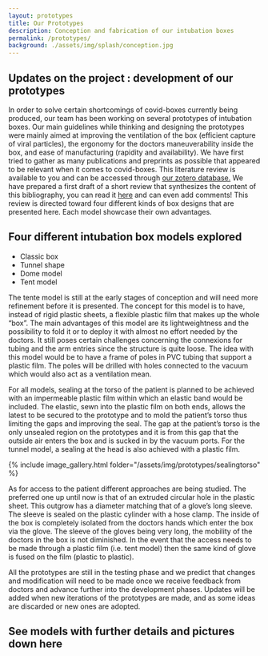 ```yaml
---
layout: prototypes
title: Our Prototypes
description: Conception and fabrication of our intubation boxes
permalink: /prototypes/
background: ./assets/img/splash/conception.jpg
---
```


## Updates on the project : development of our prototypes

In order to solve certain shortcomings of covid-boxes currently being produced, our team has been working on several prototypes of intubation boxes. Our main guidelines while thinking and designing the prototypes were mainly aimed at improving the ventilation of the box (efficient capture of viral particles), the ergonomy for the doctors maneuverability inside the box, and ease of manufacturing (rapidity and availability). We have first tried to gather as many publications and preprints as possible that appeared to be relevant when it comes to covid-boxes. This literature review is available to you and can be accessed through 
[our zotero database.](https://www.zotero.org/groups/2499567/aerosolbox-public/library)
We have prepared a first draft of a short review that synthesizes the content of this bibliography, you can read it [here](https://docs.google.com/document/d/1-aWn8YKI-uvnVGg00FcT8AjDxAxyuqD3D3u4QniGg_g/edit?usp=sharing) and can even add comments!
This review is directed toward four different kinds of box designs that are presented here. Each model showcase their own advantages.

## Four different intubation box models explored

* Classic box	
* Tunnel shape
* Dome model
* Tent model

The tente model is still at the early stages of conception and will need more refinement before it is presented. The concept for this model is to have, instead of rigid plastic sheets, a flexible plastic film that makes up the whole “box”. The main advantages of this model are its lightweightness and the possibility to fold it or to deploy it with almost no effort needed by the doctors. It still poses certain challenges concerning the connexions for tubing and the arm entries since the structure is quite loose. The idea with this model would be to have a frame of poles in PVC tubing that support a plastic film. The poles will be drilled with holes connected to the vacuum which would also act as a ventilation mean.

For all models, sealing at the torso of the patient is planned to be achieved with an impermeable plastic film within which an elastic band would be included. The elastic, sewn into the plastic film on both ends, allows the latest to be secured to the prototype and to mold the patient’s torso thus limiting the gaps and improving the seal. The gap at the patient’s torso is the only unsealed region on the prototypes and it is from this gap that the outside air enters the box and is sucked in by the vacuum ports. For the tunnel model, a sealing at the head is also achieved with a plastic film.

{% include image_gallery.html folder="/assets/img/prototypes/sealingtorso" %}

As for access to the patient different approaches are being studied. The preferred one up until now is that of an extruded circular hole in the plastic sheet. This outgrow has a diameter matching that of a glove’s long sleeve. The sleeve is sealed on the plastic cylinder with a hose clamp. The inside of the box is completely isolated from the doctors hands which enter the box via the glove. The sleeve of the gloves being very long, the mobility of the doctors in the box is not diminished. In the event that the access needs to be made through a plastic film (i.e. tent model) then the same kind of glove is fused on the film (plastic to plastic). 

All the prototypes are still in the testing phase and we predict that changes and modification will need to be made once we receive feedback from doctors and advance further into the development phases. Updates will be added when new iterations of the prototypes are made, and as some ideas are discarded or new ones are adopted.

## See models with further details and pictures down here

<!-- Content here will show up above the prototypes -->